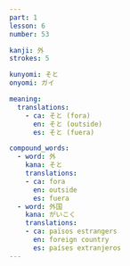 ```yaml
---
part: 1
lesson: 6
number: 53

kanji: 外
strokes: 5

kunyomi: そと
onyomi: ガイ

meaning:
  translations:
    - ca: そと (fora)
      en: そと (outside)
      es: そと (fuera)

compound_words:
  - word: 外
    kana: そと
    translations:
    - ca: fora
      en: outside
      es: fuera
  - word: 外国
    kana: がいこく
    translations:
    - ca: països estrangers
      en: foreign country
      es: países extranjeros
---
```

